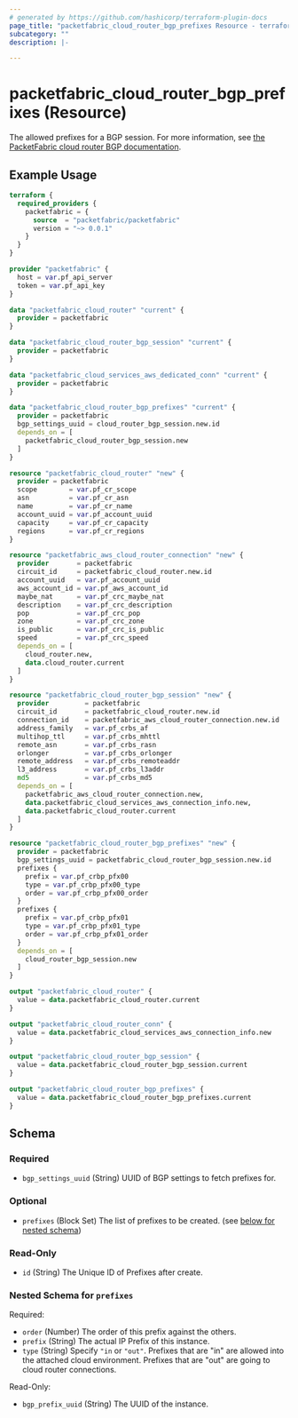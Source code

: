 ```yaml
---
# generated by https://github.com/hashicorp/terraform-plugin-docs
page_title: "packetfabric_cloud_router_bgp_prefixes Resource - terraform-provider-packetfabric"
subcategory: ""
description: |-

---
```


# packetfabric_cloud_router_bgp_prefixes (Resource)

The allowed prefixes for a BGP session. For more information, see [the PacketFabric cloud router BGP documentation](https://docs.packetfabric.com/cr/bgp/).


## Example Usage

```terraform
terraform {
  required_providers {
    packetfabric = {
      source  = "packetfabric/packetfabric"
      version = "~> 0.0.1"
    }
  }
}

provider "packetfabric" {
  host = var.pf_api_server
  token = var.pf_api_key
}

data "packetfabric_cloud_router" "current" {
  provider = packetfabric
}

data "packetfabric_cloud_router_bgp_session" "current" {
  provider = packetfabric
}

data "packetfabric_cloud_services_aws_dedicated_conn" "current" {
  provider = packetfabric
}

data "packetfabric_cloud_router_bgp_prefixes" "current" {
  provider = packetfabric
  bgp_settings_uuid = cloud_router_bgp_session.new.id
  depends_on = [
    packetfabric_cloud_router_bgp_session.new
  ]
}

resource "packetfabric_cloud_router" "new" {
  provider = packetfabric
  scope        = var.pf_cr_scope
  asn          = var.pf_cr_asn
  name         = var.pf_cr_name
  account_uuid = var.pf_account_uuid
  capacity     = var.pf_cr_capacity
  regions      = var.pf_cr_regions
}

resource "packetfabric_aws_cloud_router_connection" "new" {
  provider       = packetfabric
  circuit_id     = packetfabric_cloud_router.new.id
  account_uuid   = var.pf_account_uuid
  aws_account_id = var.pf_aws_account_id
  maybe_nat      = var.pf_crc_maybe_nat
  description    = var.pf_crc_description
  pop            = var.pf_crc_pop
  zone           = var.pf_crc_zone
  is_public      = var.pf_crc_is_public
  speed          = var.pf_crc_speed
  depends_on = [
    cloud_router.new,
    data.cloud_router.current
  ]
}

resource "packetfabric_cloud_router_bgp_session" "new" {
  provider         = packetfabric
  circuit_id       = packetfabric_cloud_router.new.id
  connection_id    = packetfabric_aws_cloud_router_connection.new.id
  address_family   = var.pf_crbs_af
  multihop_ttl     = var.pf_crbs_mhttl
  remote_asn       = var.pf_crbs_rasn
  orlonger         = var.pf_crbs_orlonger
  remote_address   = var.pf_crbs_remoteaddr
  l3_address       = var.pf_crbs_l3addr
  md5              = var.pf_crbs_md5
  depends_on = [
    packetfabric_aws_cloud_router_connection.new,
    data.packetfabric_cloud_services_aws_connection_info.new,
    data.packetfabric_cloud_router.current
  ]
}

resource "packetfabric_cloud_router_bgp_prefixes" "new" {
  provider = packetfabric
  bgp_settings_uuid = packetfabric_cloud_router_bgp_session.new.id
  prefixes {
    prefix = var.pf_crbp_pfx00
    type = var.pf_crbp_pfx00_type
    order = var.pf_crbp_pfx00_order
  }
  prefixes {
    prefix = var.pf_crbp_pfx01
    type = var.pf_crbp_pfx01_type
    order = var.pf_crbp_pfx01_order
  }
  depends_on = [
    cloud_router_bgp_session.new
  ]
}

output "packetfabric_cloud_router" {
  value = data.packetfabric_cloud_router.current
}

output "packetfabric_cloud_router_conn" {
  value = data.packetfabric_cloud_services_aws_connection_info.new
}

output "packetfabric_cloud_router_bgp_session" {
  value = data.packetfabric_cloud_router_bgp_session.current
}

output "packetfabric_cloud_router_bgp_prefixes" {
  value = data.packetfabric_cloud_router_bgp_prefixes.current
}
```

## Schema

### Required

- `bgp_settings_uuid` (String) UUID of BGP settings to fetch prefixes for.

### Optional

- `prefixes` (Block Set) The list of prefixes to be created. (see [below for nested schema](#nestedblock--prefixes))

### Read-Only

- `id` (String) The Unique ID of Prefixes after create.

<a id="nestedblock--prefixes"></a>
### Nested Schema for `prefixes`

Required:

- `order` (Number) The order of this prefix against the others.
- `prefix` (String) The actual IP Prefix of this instance.
- `type` (String) Specify `"in` or `"out"`. Prefixes that are "in" are allowed into the attached cloud environment. Prefixes that are "out" are going to cloud router connections. 

Read-Only:

- `bgp_prefix_uuid` (String) The UUID of the instance.
